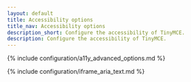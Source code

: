 ```yaml
---
layout: default
title: Accessibility options
title_nav: Accessibility options
description_short: Configure the accessibility of TinyMCE.
description: Configure the accessibility of TinyMCE.
---
```


{% include configuration/a11y_advanced_options.md %}

{% include configuration/iframe_aria_text.md %}
